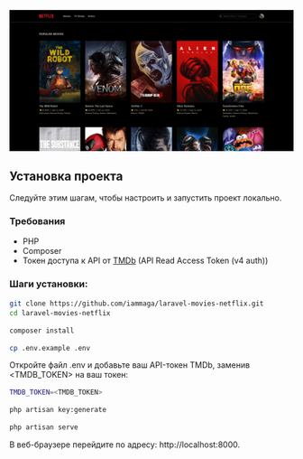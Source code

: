 ![alt text](/public/img/image.png)

## Установка проекта

Следуйте этим шагам, чтобы настроить и запустить проект локально.

### Требования
- PHP
- Composer
- Токен доступа к API от [TMDb](https://www.themoviedb.org/documentation/api) (API Read Access Token (v4 auth))

### Шаги установки:

```bash
git clone https://github.com/iammaga/laravel-movies-netflix.git
cd laravel-movies-netflix
```
```bash
composer install
```
```bash
cp .env.example .env
```
Откройте файл .env и добавьте ваш API-токен TMDb, заменив <TMDB_TOKEN> на ваш токен:
```bash
TMDB_TOKEN=<TMDB_TOKEN>
```
```bash
php artisan key:generate
```
```bash
php artisan serve
```
В веб-браузере перейдите по адресу: http://localhost:8000.
